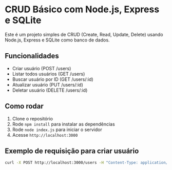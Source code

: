 # CRUD Básico com Node.js, Express e SQLite

Este é um projeto simples de CRUD (Create, Read, Update, Delete) usando Node.js, Express e SQLite como banco de dados.

## Funcionalidades

- Criar usuário (POST /users)
- Listar todos usuários (GET /users)
- Buscar usuário por ID (GET /users/:id)
- Atualizar usuário (PUT /users/:id)
- Deletar usuário (DELETE /users/:id)

## Como rodar

1. Clone o repositório
2. Rode `npm install` para instalar as dependências
3. Rode `node index.js` para iniciar o servidor
4. Acesse `http://localhost:3000`

## Exemplo de requisição para criar usuário

```bash
curl -X POST http://localhost:3000/users -H "Content-Type: application/json" -d '{"name":"João","email":"joao@example.com"}'
